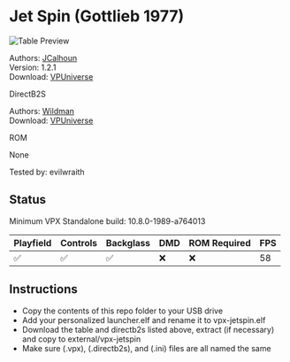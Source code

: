 # Jet Spin (Gottlieb 1977)

![Table Preview](../../images/vpx-jetspin.png)

Authors: [JCalhoun](https://vpuniverse.com/profile/66921-jcalhoun/)  
Version: 1.2.1  
Download: [VPUniverse](https://vpuniverse.com/files/file/18460-jet-spin-gottlieb-1977-121/)

DirectB2S

Authors: [Wildman](https://vpuniverse.com/profile/5-wildman/)  
Download: [VPUniverse](https://vpuniverse.com/files/file/16712-jet-spin-gottlieb-1977/)

ROM

None

Tested by: evilwraith

## Status 

Minimum VPX Standalone build: 10.8.0-1989-a764013

| Playfield | Controls | Backglass | DMD | ROM Required | FPS | 
|-----------|----------|-----------|-----|--------------|-----|
| :white_check_mark: | :white_check_mark: | :white_check_mark: | :x: | :x: | 58 |

## Instructions

- Copy the contents of this repo folder to your USB drive
- Add your personalized launcher.elf and rename it to vpx-jetspin.elf
- Download the table and directb2s listed above, extract (if necessary) and copy to external/vpx-jetspin
- Make sure (.vpx), (.directb2s), and (.ini) files are all named the same
